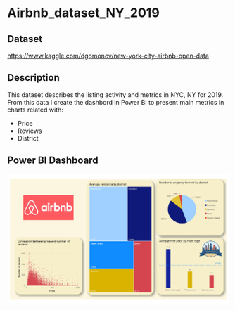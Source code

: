 # Airbnb_dataset_NY_2019
## Dataset
https://www.kaggle.com/dgomonov/new-york-city-airbnb-open-data

## Description
This dataset describes the listing activity and metrics in NYC, NY for 2019. From this data I create the dashbord in Power BI to present main metrics in charts related with:
- Price
- Reviews
- District

## Power BI Dashboard
![Airbnb NY Dashbord](https://github.com/mateuszandzelak01/Airbnb_dataset_NY_2019/blob/main/Dashboard.jpg)
